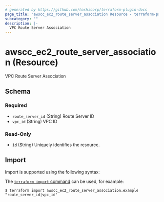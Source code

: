 ```yaml
---
# generated by https://github.com/hashicorp/terraform-plugin-docs
page_title: "awscc_ec2_route_server_association Resource - terraform-provider-awscc"
subcategory: ""
description: |-
  VPC Route Server Association
---
```


# awscc_ec2_route_server_association (Resource)

VPC Route Server Association



<!-- schema generated by tfplugindocs -->
## Schema

### Required

- `route_server_id` (String) Route Server ID
- `vpc_id` (String) VPC ID

### Read-Only

- `id` (String) Uniquely identifies the resource.

## Import

Import is supported using the following syntax:

The [`terraform import` command](https://developer.hashicorp.com/terraform/cli/commands/import) can be used, for example:

```shell
$ terraform import awscc_ec2_route_server_association.example "route_server_id|vpc_id"
```
